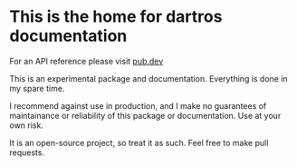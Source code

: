 # This is the home for dartros documentation

For an API reference please visit [pub.dev](https://pub.dev/dartros)

This is an experimental package and documentation. Everything is done in my spare time.

I recommend against use in production, and I make no guarantees of maintainance or reliability of this package or documentation.
Use at your own risk.

It is an open-source project, so treat it as such. Feel free to make pull requests.

